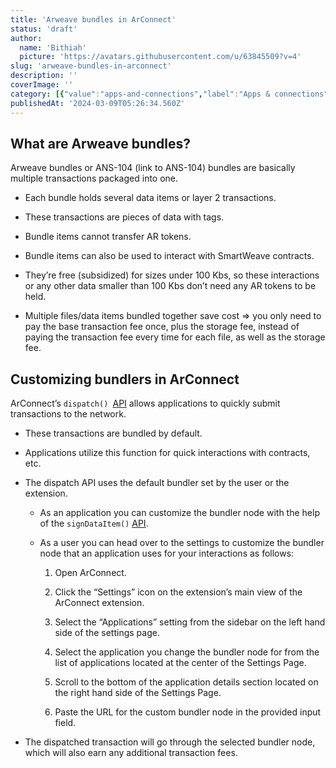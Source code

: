 ```yaml
---
title: 'Arweave bundles in ArConnect'
status: 'draft'
author:
  name: 'Bithiah'
  picture: 'https://avatars.githubusercontent.com/u/63845509?v=4'
slug: 'arweave-bundles-in-arconnect'
description: ''
coverImage: ''
category: [{"value":"apps-and-connections","label":"Apps & connections"}]
publishedAt: '2024-03-09T05:26:34.560Z'
---
```


## What are Arweave bundles?

Arweave bundles or ANS-104 (link to ANS-104) bundles are basically multiple transactions packaged into one.

- Each bundle holds several data items or layer 2 transactions.

- These transactions are pieces of data with tags.

- Bundle items cannot transfer AR tokens.

- Bundle items can also be used to interact with SmartWeave contracts.

- They’re free (subsidized) for sizes under 100 Kbs, so these interactions or any other data smaller than 100 Kbs don’t need any AR tokens to be held.

- Multiple files/data items bundled together save cost ⇒ you only need to pay the base transaction fee once, plus the storage fee, instead of paying the transaction fee every time for each file, as well as the storage fee.

## Customizing bundlers in ArConnect

ArConnect’s `dispatch() `[API](https://docs.arconnect.io/api/dispatch?utm_source=ArConnect+Knowledgebase+Docs&utm_medium=Doc+Page&utm_campaign=ArConnect+Knowledge+Base&utm_id=ArConnect+Knowledgebase) allows applications to quickly submit transactions to the network.

- These transactions are bundled by default.

- Applications utilize this function for quick interactions with contracts, etc.

- The dispatch API uses the default bundler set by the user or the extension.

    - As an application you can customize the bundler node with the help of the `signDataItem()` [API](https://docs.arconnect.io/api/sign-dataitem?utm_source=ArConnect+Knowledgebase+Docs&utm_medium=Doc+Page&utm_campaign=ArConnect+Knowledge+Base&utm_id=ArConnect+Knowledgebas).

    - As a user you can head over to the settings to customize the bundler node that an application uses for your interactions as follows:

        1. Open ArConnect.

        2. Click the “Settings” icon on the extension’s main view of the ArConnect extension.

        3. Select the “Applications” setting from the sidebar on the left hand side of the settings page.

        4. Select the application you change the bundler node for from the list of applications located at the center of the Settings Page.

        5. Scroll to the bottom of the application details section located on the right hand side of the Settings Page.

        6. Paste the URL for the custom bundler node in the provided input field.

        <!-- -->

    <!-- -->

- The dispatched transaction will go through the selected bundler node, which will also earn any additional transaction fees.



